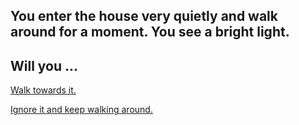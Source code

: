 ## You enter the house very quietly and walk around for a moment. You see a bright light.
## Will you ...

[Walk towards it.](master-sword.md)

[Ignore it and keep walking around.](movie-director.md)

